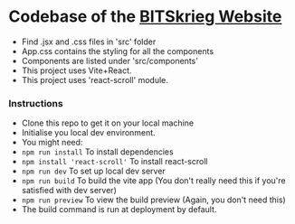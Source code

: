 # Codebase of the [BITSkrieg Website](https://bitskrieg.netlify.app)

- Find .jsx and .css files in 'src' folder
- App.css contains the styling for all the components
- Components are listed under 'src/components'
- This project uses Vite+React.
- This project uses 'react-scroll' module.

### Instructions
- Clone this repo to get it on your local machine
- Initialise you local dev environment.
- You might need:
- ```npm run install``` To install dependencies
- ```npm install 'react-scroll'``` To install react-scroll
- ```npm run dev``` To set up local dev server 
- ```npm run build``` To build the vite app (You don't really need this if you're satisfied with dev server)
- ```npm run preview``` To view the build preview (Again, you don't need this) 
- The build command is run at deployment by default.

